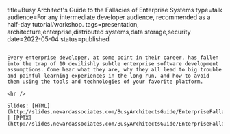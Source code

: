 title=Busy Architect's Guide   to the Fallacies of Enterprise Systems
type=talk
audience=For any intermediate developer audience, recommended as a half-day tutorial/workshop.
tags=presentation, architecture,enterprise,distributed systems,data storage,security
date=2022-05-04
status=published
~~~~~~

Every enterprise developer, at some point in their career, has fallen into the trap of 10 devilishly subtle enterprise software development assumptions. Come hear what they are, why they all lead to big trouble and painful learning experiences in the long run, and how to avoid them using the tools and technologies of your favorite platform.
    
<hr />

Slides: [HTML](http://slides.newardassociates.com/BusyArchitectsGuide/EnterpriseFallacies.html) | [PPTX](http://slides.newardassociates.com/BusyArchitectsGuide/EnterpriseFallacies.pptx)
